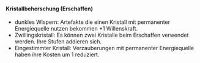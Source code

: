 #### Kristallbeherschung (Erschaffen)

* dunkles Wispern: Artefakte die einen Kristall mit permanenter Energiequelle nutzen bekommen +1 Willenskraft.
* Zwillingskristall: Es können zwei Kristalle beim Erschaffen verwendet werden. Ihre Stufen addieren sich.
* Eingestimmter Kristall: Verzauberungen mit permanenter Energiequelle haben ihre Kosten um 1 reduziert.
